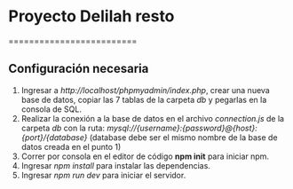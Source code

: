 # Proyecto Delilah resto

=========================

## Configuración necesaria

1. Ingresar a _http://localhost/phpmyadmin/index.php_, crear una nueva base de datos, copiar las 7 tablas de la carpeta _db_ y pegarlas en la consola de SQL.
2. Realizar la conexión a la base de datos en el archivo _connection.js_ de la carpeta _db_ con la ruta: _mysql://{username}:{password}@{host}:{port}/{database}_ (database debe ser el mismo nombre de la base de datos creada en el punto 1)
3. Correr por consola en el editor de código **npm init** para iniciar npm.
4. Ingresar _npm install_ para instalar las dependencias.
5. Ingresar _npm run dev_ para iniciar el servidor.
